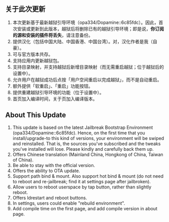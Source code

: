 ## 关于此次更新

1. 本次更新基于最新越狱引导环境（opa334/Dopamine::6c85fdc）。因此，首次安装或更新到此版本，越狱后将删除已有的越狱引导环境；即是说，**你订阅的源和安装的插件将丢失**，请注意备份。
2. 提供汉化（包括中国大陆、中国香港、中国台湾）。对，汉化作者是我（自豪）。
3. 可与官方版本共存。
4. 支持应用内更新越狱包。
5. 支持目录映射，并支持越狱后新增目录映射（而无需重启越狱；位于越狱后的设置中）。
6. 允许用户在越狱成功后点按「用户空间重启以完成越狱」，而不是自动重启。
7. 额外提供「软重启」、「重启」功能按钮。
8. 提供重建越狱引导环境的功能（位于设置中）。
9. 首页加入编译时间，关于页加入编译版本。

## About This Update

1. This update is based on the latest Jailbreak Bootstrap Environment (opa334/Dopamine::6c85fdc). Hence, on the first time that you install/upgrade-to this kind of versions, your environment will be swiped and reinstalled. That is, the sources you've subscribed and the tweaks you've installed will lose. Please kindly and carefully back them up.
2. Offers Chinese translation (Mainland China, Hongkong of China, Taiwan of China).
3. Be able to stay with the official version.
4. Offers the ability to OTA update.
5. Support path bind & mount. Also support hot bind & mount (do not need to reboot and re-jailbreak; find it at settings page after jailbroken).
6. Allow users to reboot userspace by tap button, rather than slightly reboot.
7. Offers ldrestart and reboot buttons.
8. In settings, users could enable "rebuild environment".
9. Add compile time on the first page, and add compile version in about page.
